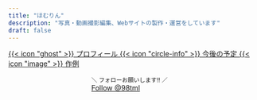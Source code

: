 ```yaml
---
title: "ほむりん"
description: "写真・動画撮影編集、Webサイトの製作・運営をしています"
draft: false
---
```


<style>
.top-btn{
  width:100%;
  padding: 0.5em;
  display: inline-block;
  color: #FFF;
}
.top-twbtn {
  width: 170px;
  margin-left: auto;
  margin-right: auto;
}
</style>

<div class="w-full grid gap-4 sm:grid-cols-2 md:grid-cols-3">
<a class="!rounded-md bg-primary-600 px-4 py-2 !text-neutral !no-underline hover:!bg-primary-500 dark:bg-primary-800 dark:hover:!bg-primary-700" href="/about/">
{{< icon "ghost" >}}
プロフィール
</a>
<a class="!rounded-md bg-primary-600 px-4 py-2 !text-neutral !no-underline hover:!bg-primary-500 dark:bg-primary-800 dark:hover:!bg-primary-700" href="/eventlist/">
{{< icon "circle-info" >}}
今後の予定
</a>
<a class="!rounded-md bg-primary-600 px-4 py-2 !text-neutral !no-underline hover:!bg-primary-500 dark:bg-primary-800 dark:hover:!bg-primary-700" href="https://twitter.com/search?q=%4098tml%20filter%3Amedia%20min_retweets%3A5%20-from%3A98tml&f=image" target="_blank">
{{< icon "image" >}}
作例
</a>
</div>

<p class="top-twbtn">
<small class="text-center">＼ フォローお願いします!! ／</small>
<a href="https://twitter.com/98tml?ref_src=twsrc%5Etfw" class="twitter-follow-button" data-size="large" data-lang="ja" data-show-count="false">Follow @98tml</a>
<script async src="https://platform.twitter.com/widgets.js" charset="utf-8"></script>
</p>
